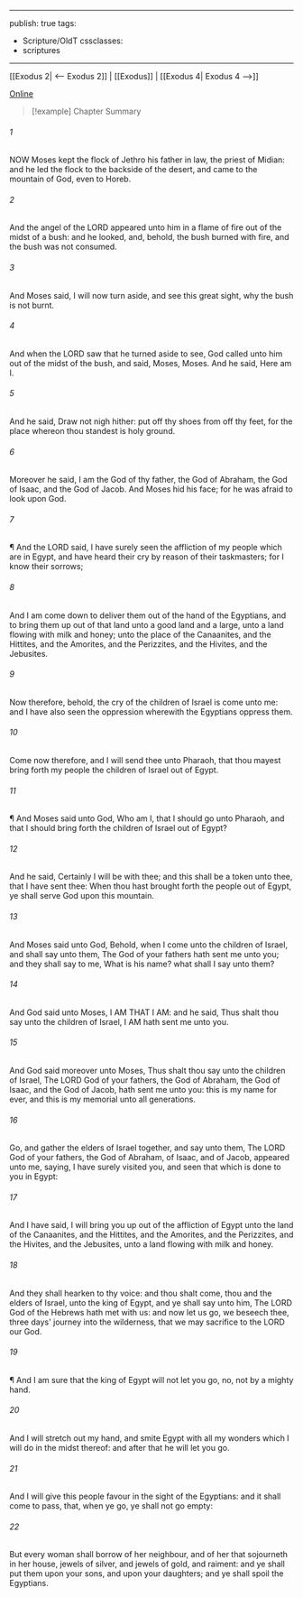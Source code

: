 

---
publish: true
tags:
  - Scripture/OldT
cssclasses:
  - scriptures
---
[[Exodus 2| <-- Exodus 2]] | [[Exodus]] | [[Exodus 4| Exodus 4 -->]]

[Online](https://churchofjesuschrist.org/study/scriptures/ot/ex/3?lang=eng)

>[!example] Chapter Summary
>
###### 1
NOW Moses kept the flock of Jethro his father in law, the priest of Midian: and he led the flock to the backside of the desert, and came to the mountain of God, even to Horeb.
###### 2
And the angel of the LORD appeared unto him in a flame of fire out of the midst of a bush: and he looked, and, behold, the bush burned with fire, and the bush was not consumed.
###### 3
And Moses said, I will now turn aside, and see this great sight, why the bush is not burnt.
###### 4
And when the LORD saw that he turned aside to see, God called unto him out of the midst of the bush, and said, Moses, Moses.  And he said, Here am I.
###### 5
And he said, Draw not nigh hither: put off thy shoes from off thy feet, for the place whereon thou standest is holy ground.
###### 6
Moreover he said, I am the God of thy father, the God of Abraham, the God of Isaac, and the God of Jacob.  And Moses hid his face; for he was afraid to look upon God.
###### 7
¶ And the LORD said, I have surely seen the affliction of my people which are in Egypt, and have heard their cry by reason of their taskmasters; for I know their sorrows;
###### 8
And I am come down to deliver them out of the hand of the Egyptians, and to bring them up out of that land unto a good land and a large, unto a land flowing with milk and honey; unto the place of the Canaanites, and the Hittites, and the Amorites, and the Perizzites, and the Hivites, and the Jebusites.
###### 9
Now therefore, behold, the cry of the children of Israel is come unto me: and I have also seen the oppression wherewith the Egyptians oppress them.
###### 10
Come now therefore, and I will send thee unto Pharaoh, that thou mayest bring forth my people the children of Israel out of Egypt.
###### 11
¶ And Moses said unto God, Who am I, that I should go unto Pharaoh, and that I should bring forth the children of Israel out of Egypt?
###### 12
And he said, Certainly I will be with thee; and this shall be a token unto thee, that I have sent thee: When thou hast brought forth the people out of Egypt, ye shall serve God upon this mountain.
###### 13
And Moses said unto God, Behold, when I come unto the children of Israel, and shall say unto them, The God of your fathers hath sent me unto you; and they shall say to me, What is his name?  what shall I say unto them?
###### 14
And God said unto Moses, I AM THAT I AM: and he said, Thus shalt thou say unto the children of Israel, I AM hath sent me unto you.
###### 15
And God said moreover unto Moses, Thus shalt thou say unto the children of Israel, The LORD God of your fathers, the God of Abraham, the God of Isaac, and the God of Jacob, hath sent me unto you: this is my name for ever, and this is my memorial unto all generations.
###### 16
Go, and gather the elders of Israel together, and say unto them, The LORD God of your fathers, the God of Abraham, of Isaac, and of Jacob, appeared unto me, saying, I have surely visited you, and seen that which is done to you in Egypt:
###### 17
And I have said, I will bring you up out of the affliction of Egypt unto the land of the Canaanites, and the Hittites, and the Amorites, and the Perizzites, and the Hivites, and the Jebusites, unto a land flowing with milk and honey.
###### 18
And they shall hearken to thy voice: and thou shalt come, thou and the elders of Israel, unto the king of Egypt, and ye shall say unto him, The LORD God of the Hebrews hath met with us: and now let us go, we beseech thee, three days' journey into the wilderness, that we may sacrifice to the LORD our God.
###### 19
¶ And I am sure that the king of Egypt will not let you go, no, not by a mighty hand.
###### 20
And I will stretch out my hand, and smite Egypt with all my wonders which I will do in the midst thereof: and after that he will let you go.
###### 21
And I will give this people favour in the sight of the Egyptians: and it shall come to pass, that, when ye go, ye shall not go empty:
###### 22
But every woman shall borrow of her neighbour, and of her that sojourneth in her house, jewels of silver, and jewels of gold, and raiment: and ye shall put them upon your sons, and upon your daughters; and ye shall spoil the Egyptians.




